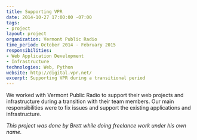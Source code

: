 ```yaml
---
title: Supporting VPR
date: 2014-10-27 17:00:00 -07:00
tags:
- project
layout: project
organization: Vermont Public Radio
time_period: October 2014 - February 2015
responsibilities:
- Web Application Development
- Infrastructure
technologies: Web, Python
website: http://digital.vpr.net/
excerpt: Supporting VPR during a transitional period
---
```


We worked with Vermont Public Radio to support their web projects and infrastructure during a transition with their team members. Our main responsibilities were to fix issues and support the existing applications and infrastructure.

_This project was done by Brett while doing freelance work under his own name._
